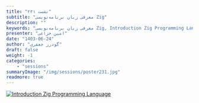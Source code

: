 ```yaml
---
title: "نشست ۲۳۱"
subtitle: "معرفی زبان برنامه‌نویسی Zig"
description: ""
keywords: "معرفی زبان برنامه‌نویسی Zig, Introduction Zig Programming Language , شیرازلاگ"
presenter: "امین خزاعی"
date: "1403-06-24"
author: "گودرز جعفری"
draft: false
weight: -1
categories:
    - "sessions"
summaryImage: "/img/sessions/poster231.jpg"
readmore: true
---
```

[![Introduction Zig Programming Language](/img/sessions/poster231.jpg)](/img/sessions/poster231.jpg)
